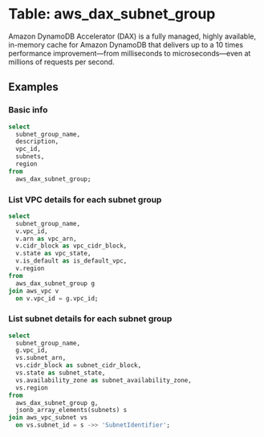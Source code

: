 # Table: aws_dax_subnet_group

Amazon DynamoDB Accelerator (DAX) is a fully managed, highly available, in-memory cache for Amazon DynamoDB that delivers up to a 10 times performance improvement—from milliseconds to microseconds—even at millions of requests per second.

## Examples

### Basic info

```sql
select
  subnet_group_name,
  description,
  vpc_id,
  subnets,
  region
from
  aws_dax_subnet_group;
```

### List VPC details for each subnet group

```sql
select
  subnet_group_name,
  v.vpc_id,
  v.arn as vpc_arn,
  v.cidr_block as vpc_cidr_block,
  v.state as vpc_state,
  v.is_default as is_default_vpc,
  v.region
from
  aws_dax_subnet_group g
join aws_vpc v
  on v.vpc_id = g.vpc_id;
```

### List subnet details for each subnet group

```sql
select
  subnet_group_name,
  g.vpc_id,
  vs.subnet_arn,
  vs.cidr_block as subnet_cidr_block,
  vs.state as subnet_state,
  vs.availability_zone as subnet_availability_zone,
  vs.region
from
  aws_dax_subnet_group g,
  jsonb_array_elements(subnets) s
join aws_vpc_subnet vs
  on vs.subnet_id = s ->> 'SubnetIdentifier';
```